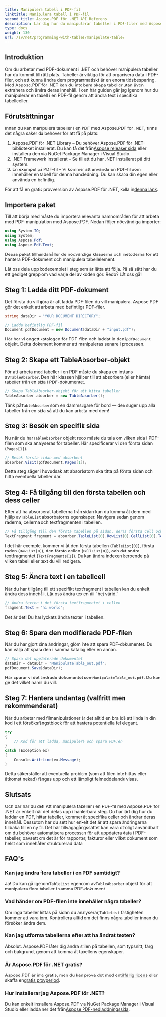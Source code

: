 ```yaml
---
title: Manipulera tabell i PDF-fil
linktitle: Manipulera tabell i PDF-fil
second_title: Aspose.PDF för .NET API Referens
description: Lär dig hur du manipulerar tabeller i PDF-filer med Aspose.PDF för .NET med en steg-för-steg handledning, inklusive kodexempel och bästa praxis.
type: docs
weight: 130
url: /sv/net/programming-with-tables/manipulate-table/
---
```

## Introduktion

Om du arbetar med PDF-dokument i .NET och behöver manipulera tabeller har du kommit till rätt plats. Tabeller är viktiga för att organisera data i PDF-filer, och att kunna ändra dem programmatiskt är en enorm tidsbesparing. Med Aspose.PDF för .NET kan du inte bara skapa tabeller utan även extrahera och ändra deras innehåll. I den här guiden går jag igenom hur du manipulerar en tabell i en PDF-fil genom att ändra text i specifika tabellceller.

## Förutsättningar

Innan du kan manipulera tabeller i en PDF med Aspose.PDF för .NET, finns det några saker du behöver för att få på plats:

1.  Aspose.PDF för .NET Library – Du behöver Aspose.PDF för .NET-biblioteket installerat. Du kan få det från[Aspose releaser sida](https://releases.aspose.com/pdf/net/) eller installera den via NuGet Package Manager i Visual Studio.
2. .NET Framework installerat – Se till att du har .NET installerat på ditt system.
3. En exempel på PDF-fil – Vi kommer att använda en PDF-fil som innehåller en tabell för denna handledning. Du kan skapa din egen eller använda en befintlig.

 För att få en gratis provversion av Aspose.PDF för .NET, kolla in[denna länk](https://releases.aspose.com/).

## Importera paket

Till att börja med måste du importera relevanta namnområden för att arbeta med PDF-manipulation med Aspose.PDF. Nedan följer nödvändiga importer:

```csharp
using System.IO;
using System;
using Aspose.Pdf;
using Aspose.Pdf.Text;
```

Dessa paket tillhandahåller de nödvändiga klasserna och metoderna för att hantera PDF-dokument och manipulera tabellelement.

Låt oss dela upp kodexemplet i steg som är lätta att följa. På så sätt har du ett gediget grepp om vad varje del av koden gör. Redo? Låt oss gå!

## Steg 1: Ladda ditt PDF-dokument

Det första du vill göra är att ladda PDF-filen du vill manipulera. Aspose.PDF gör det enkelt att arbeta med befintliga PDF-filer.

```csharp
string dataDir = "YOUR DOCUMENT DIRECTORY";

// Ladda befintlig PDF-fil
Document pdfDocument = new Document(dataDir + "input.pdf");
```

 Här har vi angett katalogen för PDF-filen och laddat in den i`pdfDocument` objekt. Detta dokument kommer att manipuleras senare i processen.

## Steg 2: Skapa ett TableAbsorber-objekt

 För att arbeta med tabeller i en PDF måste du skapa en instans av`TableAbsorber`. Den här klassen hjälper till att absorbera (eller hämta) tabeller från en sida i PDF-dokumentet.

```csharp
// Skapa TableAbsorber-objekt för att hitta tabeller
TableAbsorber absorber = new TableAbsorber();
```

 Tänk på`TableAbsorber`som en dammsugare för bord — den suger upp alla tabeller från en sida så att du kan arbeta med dem!

## Steg 3: Besök en specifik sida

 Nu när du har`TableAbsorber` objekt redo måste du tala om vilken sida i PDF-filen som ska analyseras för tabeller. Här specificerar vi den första sidan (`Pages[1]`).

```csharp
// Besök första sidan med absorbent
absorber.Visit(pdfDocument.Pages[1]);
```

Detta steg säger i huvudsak att absorbatorn ska titta på första sidan och hitta eventuella tabeller där.

## Steg 4: Få tillgång till den första tabellen och dess celler

 Efter att ha absorberat tabellerna från sidan kan du komma åt dem med hjälp av`TableList` absorbatorns egenskaper. Navigera sedan genom raderna, cellerna och textfragmenten i tabellen.

```csharp
// Få tillgång till den första tabellen på sidan, deras första cell och textfragment i den
TextFragment fragment = absorber.TableList[0].RowList[0].CellList[0].TextFragments[1];
```

I det här exemplet kommer vi åt den första tabellen (`TableList[0]`), första raden (`RowList[0]`), den första cellen (`CellList[0]`), och det andra textfragmentet (`TextFragments[1]`). Du kan ändra indexen beroende på vilken tabell eller text du vill redigera.

## Steg 5: Ändra text i en tabellcell

När du har tillgång till ett specifikt textfragment i tabellen kan du enkelt ändra dess innehåll. Låt oss ändra texten till "hej värld."

```csharp
// Ändra texten i det första textfragmentet i cellen
fragment.Text = "hi world";
```

Det är det! Du har lyckats ändra texten i tabellen.

## Steg 6: Spara den modifierade PDF-filen

När du har gjort dina ändringar, glöm inte att spara PDF-dokumentet. Du kan välja att spara den i samma katalog eller en annan.

```csharp
// Spara det uppdaterade dokumentet
dataDir = dataDir + "ManipulateTable_out.pdf";
pdfDocument.Save(dataDir);
```

 Här sparar vi det ändrade dokumentet som`ManipulateTable_out.pdf`. Du kan ge det vilket namn du vill.

## Steg 7: Hantera undantag (valfritt men rekommenderat)

När du arbetar med filmanipulationer är det alltid en bra idé att linda in din kod i ett försöksfångstblock för att hantera potentiella fel elegant.

```csharp
try
{
    // Kod för att ladda, manipulera och spara PDF:en
}
catch (Exception ex)
{
    Console.WriteLine(ex.Message);
}
```

Detta säkerställer att eventuella problem (som att filen inte hittas eller åtkomst nekad) fångas upp och ett lämpligt felmeddelande visas.

## Slutsats

Och där har du det! Att manipulera tabeller i en PDF-fil med Aspose.PDF för .NET är enkelt när det delas upp i hanterbara steg. Du har lärt dig hur du laddar en PDF, hittar tabeller, kommer åt specifika celler och ändrar deras innehåll. Dessutom har du sett hur enkelt det är att spara ändringarna tillbaka till en ny fil. Det här tillvägagångssättet kan vara otroligt användbart om du behöver automatisera processen för att uppdatera data i PDF-tabeller, oavsett om det är för rapporter, fakturor eller vilket dokument som helst som innehåller strukturerad data.

## FAQ's

### Kan jag ändra flera tabeller i en PDF samtidigt?  
 Ja! Du kan gå igenom`TableList` egendom av`TableAbsorber` objekt för att manipulera flera tabeller i samma PDF-dokument.

### Vad händer om PDF-filen inte innehåller några tabeller?  
 Om inga tabeller hittas på sidan du analyserar,`TableList` fastigheten kommer att vara tom. Kontrollera alltid om det finns några tabeller innan du försöker ändra dem.

### Kan jag utforma tabellerna efter att ha ändrat texten?  
Absolut. Aspose.PDF låter dig ändra stilen på tabellen, som typsnitt, färg och bakgrund, genom att komma åt tabellens egenskaper.

### Är Aspose.PDF för .NET gratis?  
 Aspose.PDF är inte gratis, men du kan prova det med en[tillfällig licens](https://purchase.aspose.com/temporary-license/) eller skaffa en[gratis provperiod](https://releases.aspose.com/).

### Hur installerar jag Aspose.PDF för .NET?  
 Du kan enkelt installera Aspose.PDF via NuGet Package Manager i Visual Studio eller ladda ner det från[Aspose PDF-nedladdningssida](https://releases.aspose.com/pdf/net/).